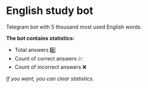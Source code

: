 # English study bot
Telegram bot with 5 thousand most used English words.


**The bot contains statistics:**
+ Total answers :hash:
+ Count of correct answers :chart:
+ Count of incorrect answers :x:

*If you want, you can clear statistics.*

